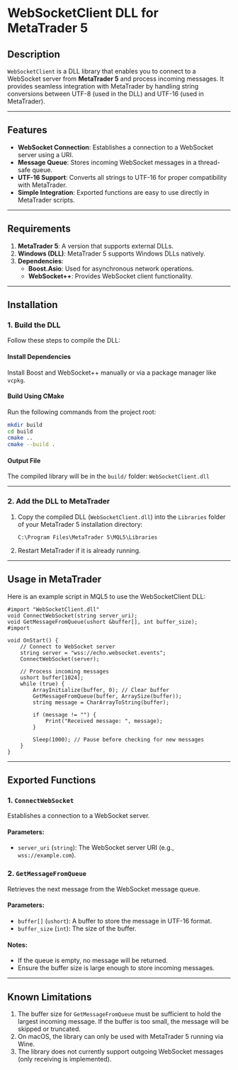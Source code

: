 
# WebSocketClient DLL for MetaTrader 5

## Description
`WebSocketClient` is a DLL library that enables you to connect to a WebSocket server from **MetaTrader 5** and process incoming messages. It provides seamless integration with MetaTrader by handling string conversions between UTF-8 (used in the DLL) and UTF-16 (used in MetaTrader).

---

## Features
- **WebSocket Connection**: Establishes a connection to a WebSocket server using a URI.
- **Message Queue**: Stores incoming WebSocket messages in a thread-safe queue.
- **UTF-16 Support**: Converts all strings to UTF-16 for proper compatibility with MetaTrader.
- **Simple Integration**: Exported functions are easy to use directly in MetaTrader scripts.

---

## Requirements
1. **MetaTrader 5**: A version that supports external DLLs.
2. **Windows (DLL)**: MetaTrader 5 supports Windows DLLs natively.
3. **Dependencies**:
   - **Boost.Asio**: Used for asynchronous network operations.
   - **WebSocket++**: Provides WebSocket client functionality.

---

## Installation

### 1. Build the DLL
Follow these steps to compile the DLL:

#### Install Dependencies
Install Boost and WebSocket++ manually or via a package manager like `vcpkg`.

#### Build Using CMake
Run the following commands from the project root:
```bash
mkdir build
cd build
cmake ..
cmake --build .
```

#### Output File
The compiled library will be in the `build/` folder: `WebSocketClient.dll`

---

### 2. Add the DLL to MetaTrader
1. Copy the compiled DLL (`WebSocketClient.dll`) into the `Libraries` folder of your MetaTrader 5 installation directory:
   ```text
   C:\Program Files\MetaTrader 5\MQL5\Libraries
   ```

2. Restart MetaTrader if it is already running.

---

## Usage in MetaTrader

Here is an example script in MQL5 to use the WebSocketClient DLL:

```mql5
#import "WebSocketClient.dll"
void ConnectWebSocket(string server_uri);
void GetMessageFromQueue(ushort &buffer[], int buffer_size);
#import

void OnStart() {
    // Connect to WebSocket server
    string server = "wss://echo.websocket.events";
    ConnectWebSocket(server);

    // Process incoming messages
    ushort buffer[1024];
    while (true) {
        ArrayInitialize(buffer, 0); // Clear buffer
        GetMessageFromQueue(buffer, ArraySize(buffer));
        string message = CharArrayToString(buffer);

        if (message != "") {
            Print("Received message: ", message);
        }

        Sleep(1000); // Pause before checking for new messages
    }
}
```

---

## Exported Functions

### 1. `ConnectWebSocket`
Establishes a connection to a WebSocket server.

#### Parameters:
- `server_uri` (`string`): The WebSocket server URI (e.g., `wss://example.com`).

### 2. `GetMessageFromQueue`
Retrieves the next message from the WebSocket message queue.

#### Parameters:
- `buffer[]` (`ushort`): A buffer to store the message in UTF-16 format.
- `buffer_size` (`int`): The size of the buffer.

#### Notes:
- If the queue is empty, no message will be returned.
- Ensure the buffer size is large enough to store incoming messages.

---

## Known Limitations
1. The buffer size for `GetMessageFromQueue` must be sufficient to hold the largest incoming message. If the buffer is too small, the message will be skipped or truncated.
2. On macOS, the library can only be used with MetaTrader 5 running via Wine.
3. The library does not currently support outgoing WebSocket messages (only receiving is implemented).
